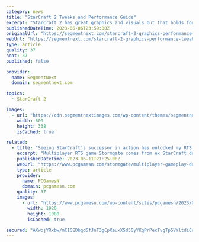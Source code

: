 ```yaml
---
category: news
title: "StarCraft 2 Tweaks and Performance Guide"
excerpt: "StarCraft 2 has great graphics and visuals but that holds for those who have high-end PCs. If you are on a mediocre PC that can only offer average graphics at best then you may want to go by the ..."
publishedDateTime: 2023-06-06T23:59:00Z
originalUrl: "https://segmentnext.com/starcraft-2-graphics-performance-tweak-guide/"
webUrl: "https://segmentnext.com/starcraft-2-graphics-performance-tweak-guide/"
type: article
quality: 37
heat: 37
published: false

provider:
  name: SegmentNext
  domain: segmentnext.com

topics:
  - StarCraft 2

images:
  - url: "https://cdn.segmentnextimages.com/wp-content/themes/segmentnext/images/no-image-available.jpg"
    width: 600
    height: 338
    isCached: true

related:
  - title: "Seeing StarCraft’s successor in action has unlocked my RTS instincts"
    excerpt: "Multiplayer RTS game Stormgate comes from ex StarCraft devs at Frost Giant Studios, and its 1v1 gameplay reveal shows exactly why you should be excited."
    publishedDateTime: 2023-06-11T21:25:00Z
    webUrl: "https://www.pcgamesn.com/stormgate/multiplayer-gameplay-demo"
    type: article
    provider:
      name: PCGamesN
      domain: pcgamesn.com
    quality: 37
    images:
      - url: "https://www.pcgamesn.com/wp-content/sites/pcgamesn/2023/06/stormgate-rts-game-starcraft-spiritual-successor-frost-giant-studios.jpg"
        width: 1920
        height: 1080
        isCached: true

secured: "AXwojYRxbw/mCIGEDbgd5fJnT3gCpXeuxXSd5GyYKgPrPecTvgTp5VYltdiCeVlWjDXJSqS7Qzd61Tezryocahe23KaCqF0RxVtka3xzsaxLfNiqlCdbgOiK3tDRGd0Tu05Nld3CMba1zw2BtrcJAZAJoO2MH87IN5jMltuDhQtEdk4+wblHoeEWXEpWatmawAoovzmsZ2mCNQpayS6hKvmTb5Uw8zr7LST8RUMabJTIYw8C5uuJPExbBUA4DmDlv/rP75w/xjBJUvQ+sFazOnmT1x77TOorrcrfB70e2h87UEzODbvzIbqEtBkaAboWlxaM12y8/QE4rEY4NmASsQDpDRhOKZVDw6vPvf96fOM=;AMvic9AXuxjlRLOpvLHOlg=="
---
```


